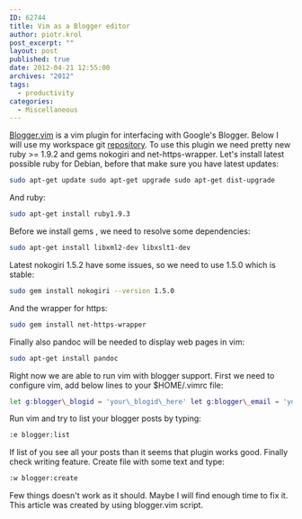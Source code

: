 ```yaml
---
ID: 62744
title: Vim as a Blogger editor
author: piotr.krol
post_excerpt: ""
layout: post
published: true
date: 2012-04-21 12:55:00
archives: "2012"
tags:
  - productivity
categories:
  - Miscellaneous
---
```


[Blogger.vim](https://github.com/ujihisa/blogger.vim) is a vim plugin for
interfacing with Google's Blogger. Below I will use my workspace git
[repository](https://github.com/pietrushnic/workspace). To use this plugin we
need pretty new ruby >= 1.9.2 and gems nokogiri and net-https-wrapper. Let's
install latest possible ruby for Debian, before that make sure you have latest
updates:

```bash
sudo apt-get update sudo apt-get upgrade sudo apt-get dist-upgrade
```

And ruby:

```bash
sudo apt-get install ruby1.9.3
```

Before we install gems , we need to resolve some dependencies:

```bash
sudo apt-get install libxml2-dev libxslt1-dev
```

Latest nokogiri 1.5.2 have some issues, so we need to use 1.5.0 which is stable:

```bash
sudo gem install nokogiri --version 1.5.0
```

And the wrapper for https:

```bash
sudo gem install net-https-wrapper
```

Finally also pandoc will be needed to display web pages in vim:

```bash
sudo apt-get install pandoc
```

Right now we are able to run vim with blogger support. First we need to
configure vim, add below lines to your $HOME/.vimrc file:

```bash
let g:blogger\_blogid = 'your\_blogid\_here' let g:blogger\_email = 'your\_email\_here' let g:blogger\_pass = 'your\_blogger\_password\_here'
```

Run vim and try to list your blogger posts by typing:

```bash
:e blogger:list
```

If list of you see all your posts than it seems that plugin works good. Finally
check writing feature. Create file with some text and type:

```bash
:w blogger:create
```

Few things doesn't work as it should. Maybe I will find enough time to fix it.
This article was created by using blogger.vim script.
